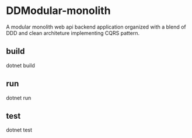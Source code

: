 # DDModular-monolith
A modular monolith web api backend application organized with a blend of DDD and clean architeture implementing CQRS pattern.

## build
dotnet build

## run
dotnet run

## test
dotnet test
